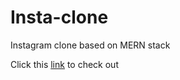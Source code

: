 # Insta-clone
Instagram clone based on MERN stack

Click this [link](https://insta-clone0.herokuapp.com/) to check out
